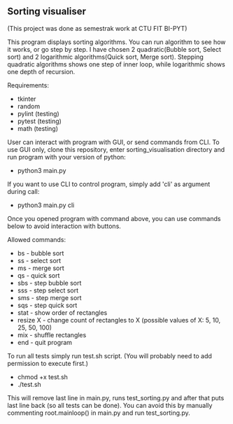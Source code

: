 Sorting visualiser
-

(This project was done as semestrak work at CTU FIT BI-PYT)

This program displays sorting algorithms. You can run algorithm to see how it works, or go step by step. 
I have chosen 2 quadratic(Bubble sort, Select sort) and 2 logarithmic 
algorithms(Quick sort, Merge sort). Stepping quadratic algorithms shows one step of inner loop, while 
logarithmic shows one depth of recursion.  

Requirements:
- tkinter
- random
- pylint (testing)
- pytest (testing)
- math   (testing)

User can interact with program with GUI, or send commands from CLI.
To use GUI only, clone this repository, enter sorting_visualisation directory and run program with your version of python:

- python3 main.py

If you want to use CLI to control program, simply add 'cli' as argument during call:

- python3 main.py cli

Once you opened program with command above, you can use commands below to avoid interaction with buttons.

Allowed commands:
- bs - bubble sort
- ss - select sort
- ms - merge sort
- qs - quick sort
- sbs - step bubble sort
- sss - step select sort
- sms - step merge sort 
- sqs - step quick sort 
- stat - show order of rectangles 
- resize X - change count of rectangles to X (possible values of X: 5, 10, 25, 50, 100) 
- mix - shuffle rectangles 
- end - quit program

To run all tests simply run test.sh script. (You will probably need to add permission to execute first.)
- chmod +x test.sh
- ./test.sh

This will remove last line in main.py, runs test_sorting.py and after that puts last line back (so all tests can be done).
You can avoid this by manually commenting root.mainloop() in main.py and run test_sorting.py.

